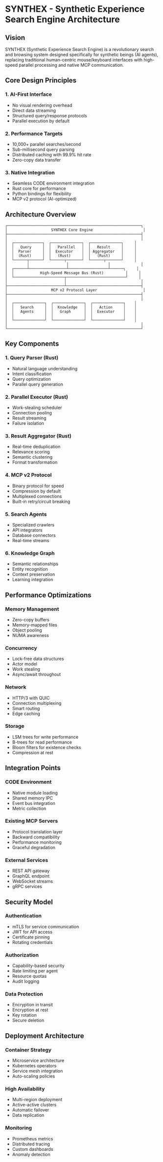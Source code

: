 # SYNTHEX - Synthetic Experience Search Engine Architecture

## Vision

SYNTHEX (Synthetic Experience Search Engine) is a revolutionary search and browsing system designed specifically for synthetic beings (AI agents), replacing traditional human-centric mouse/keyboard interfaces with high-speed parallel processing and native MCP communication.

## Core Design Principles

### 1. AI-First Interface
- No visual rendering overhead
- Direct data streaming
- Structured query/response protocols
- Parallel execution by default

### 2. Performance Targets
- 10,000+ parallel searches/second
- Sub-millisecond query parsing
- Distributed caching with 99.9% hit rate
- Zero-copy data transfer

### 3. Native Integration
- Seamless CODE environment integration
- Rust core for performance
- Python bindings for flexibility
- MCP v2 protocol (AI-optimized)

## Architecture Overview

```
┌─────────────────────────────────────────────────────────────┐
│                    SYNTHEX Core Engine                       │
├─────────────────────────────────────────────────────────────┤
│                                                             │
│  ┌─────────────┐  ┌──────────────┐  ┌──────────────┐     │
│  │   Query     │  │   Parallel   │  │   Result     │     │
│  │  Parser     │  │  Executor    │  │ Aggregator   │     │
│  │  (Rust)     │  │   (Rust)     │  │   (Rust)     │     │
│  └──────┬──────┘  └──────┬───────┘  └──────┬───────┘     │
│         │                 │                  │              │
│  ┌──────┴─────────────────┴──────────────────┴──────┐     │
│  │            High-Speed Message Bus (Rust)          │     │
│  └───────────────────────┬───────────────────────────┘     │
│                          │                                  │
├──────────────────────────┴──────────────────────────────────┤
│                    MCP v2 Protocol Layer                     │
├─────────────────────────────────────────────────────────────┤
│                                                             │
│  ┌──────────────┐  ┌──────────────┐  ┌──────────────┐    │
│  │   Search     │  │  Knowledge   │  │   Action     │    │
│  │   Agents     │  │   Graph      │  │  Executor    │    │
│  │              │  │              │  │              │    │
│  └──────────────┘  └──────────────┘  └──────────────┘    │
│                                                             │
└─────────────────────────────────────────────────────────────┘
```

## Key Components

### 1. Query Parser (Rust)
- Natural language understanding
- Intent classification
- Query optimization
- Parallel query generation

### 2. Parallel Executor (Rust)
- Work-stealing scheduler
- Connection pooling
- Result streaming
- Failure isolation

### 3. Result Aggregator (Rust)
- Real-time deduplication
- Relevance scoring
- Semantic clustering
- Format transformation

### 4. MCP v2 Protocol
- Binary protocol for speed
- Compression by default
- Multiplexed connections
- Built-in retry/circuit breaking

### 5. Search Agents
- Specialized crawlers
- API integrators
- Database connectors
- Real-time streams

### 6. Knowledge Graph
- Semantic relationships
- Entity recognition
- Context preservation
- Learning integration

## Performance Optimizations

### Memory Management
- Zero-copy buffers
- Memory-mapped files
- Object pooling
- NUMA awareness

### Concurrency
- Lock-free data structures
- Actor model
- Work stealing
- Async/await throughout

### Network
- HTTP/3 with QUIC
- Connection multiplexing
- Smart routing
- Edge caching

### Storage
- LSM trees for write performance
- B-trees for read performance
- Bloom filters for existence checks
- Compression at rest

## Integration Points

### CODE Environment
- Native module loading
- Shared memory IPC
- Event bus integration
- Metric collection

### Existing MCP Servers
- Protocol translation layer
- Backward compatibility
- Performance monitoring
- Graceful degradation

### External Services
- REST API gateway
- GraphQL endpoint
- WebSocket streams
- gRPC services

## Security Model

### Authentication
- mTLS for service communication
- JWT for API access
- Certificate pinning
- Rotating credentials

### Authorization
- Capability-based security
- Rate limiting per agent
- Resource quotas
- Audit logging

### Data Protection
- Encryption in transit
- Encryption at rest
- Key rotation
- Secure deletion

## Deployment Architecture

### Container Strategy
- Microservice architecture
- Kubernetes operators
- Service mesh integration
- Auto-scaling policies

### High Availability
- Multi-region deployment
- Active-active clusters
- Automatic failover
- Data replication

### Monitoring
- Prometheus metrics
- Distributed tracing
- Custom dashboards
- Anomaly detection